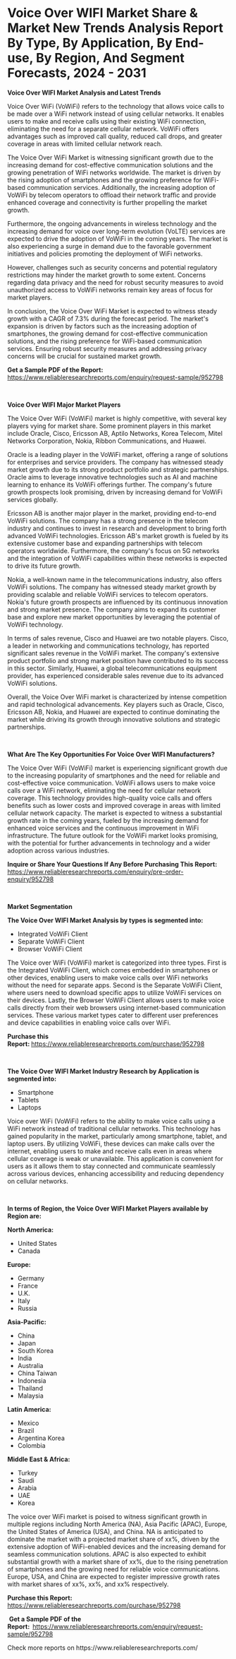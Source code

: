 <p><h1>Voice Over WIFI Market Share & Market New Trends Analysis Report By Type, By Application, By End-use, By Region, And Segment Forecasts, 2024 - 2031</h1></p><p><strong>Voice Over WIFI Market Analysis and Latest Trends</strong></p>
<p><p>Voice Over WiFi (VoWiFi) refers to the technology that allows voice calls to be made over a WiFi network instead of using cellular networks. It enables users to make and receive calls using their existing WiFi connection, eliminating the need for a separate cellular network. VoWiFi offers advantages such as improved call quality, reduced call drops, and greater coverage in areas with limited cellular network reach.</p><p>The Voice Over WiFi Market is witnessing significant growth due to the increasing demand for cost-effective communication solutions and the growing penetration of WiFi networks worldwide. The market is driven by the rising adoption of smartphones and the growing preference for WiFi-based communication services. Additionally, the increasing adoption of VoWiFi by telecom operators to offload their network traffic and provide enhanced coverage and connectivity is further propelling the market growth.</p><p>Furthermore, the ongoing advancements in wireless technology and the increasing demand for voice over long-term evolution (VoLTE) services are expected to drive the adoption of VoWiFi in the coming years. The market is also experiencing a surge in demand due to the favorable government initiatives and policies promoting the deployment of WiFi networks.</p><p>However, challenges such as security concerns and potential regulatory restrictions may hinder the market growth to some extent. Concerns regarding data privacy and the need for robust security measures to avoid unauthorized access to VoWiFi networks remain key areas of focus for market players.</p><p>In conclusion, the Voice Over WiFi Market is expected to witness steady growth with a CAGR of 7.3% during the forecast period. The market's expansion is driven by factors such as the increasing adoption of smartphones, the growing demand for cost-effective communication solutions, and the rising preference for WiFi-based communication services. Ensuring robust security measures and addressing privacy concerns will be crucial for sustained market growth.</p></p>
<p><strong>Get a Sample PDF of the Report:&nbsp;</strong> <a href="https://www.reliableresearchreports.com/enquiry/request-sample/952798">https://www.reliableresearchreports.com/enquiry/request-sample/952798</a></p>
<p>&nbsp;</p>
<p><strong>Voice Over WIFI Major Market Players</strong></p>
<p><p>The Voice Over WiFi (VoWiFi) market is highly competitive, with several key players vying for market share. Some prominent players in this market include Oracle, Cisco, Ericsson AB, Aptilo Networks, Korea Telecom, Mitel Networks Corporation, Nokia, Ribbon Communications, and Huawei. </p><p>Oracle is a leading player in the VoWiFi market, offering a range of solutions for enterprises and service providers. The company has witnessed steady market growth due to its strong product portfolio and strategic partnerships. Oracle aims to leverage innovative technologies such as AI and machine learning to enhance its VoWiFi offerings further. The company's future growth prospects look promising, driven by increasing demand for VoWiFi services globally.</p><p>Ericsson AB is another major player in the market, providing end-to-end VoWiFi solutions. The company has a strong presence in the telecom industry and continues to invest in research and development to bring forth advanced VoWiFi technologies. Ericsson AB's market growth is fueled by its extensive customer base and expanding partnerships with telecom operators worldwide. Furthermore, the company's focus on 5G networks and the integration of VoWiFi capabilities within these networks is expected to drive its future growth.</p><p>Nokia, a well-known name in the telecommunications industry, also offers VoWiFi solutions. The company has witnessed steady market growth by providing scalable and reliable VoWiFi services to telecom operators. Nokia's future growth prospects are influenced by its continuous innovation and strong market presence. The company aims to expand its customer base and explore new market opportunities by leveraging the potential of VoWiFi technology.</p><p>In terms of sales revenue, Cisco and Huawei are two notable players. Cisco, a leader in networking and communications technology, has reported significant sales revenue in the VoWiFi market. The company's extensive product portfolio and strong market position have contributed to its success in this sector. Similarly, Huawei, a global telecommunications equipment provider, has experienced considerable sales revenue due to its advanced VoWiFi solutions.</p><p>Overall, the Voice Over WiFi market is characterized by intense competition and rapid technological advancements. Key players such as Oracle, Cisco, Ericsson AB, Nokia, and Huawei are expected to continue dominating the market while driving its growth through innovative solutions and strategic partnerships.</p></p>
<p>&nbsp;</p>
<p><strong>What Are The Key Opportunities For Voice Over WIFI Manufacturers?</strong></p>
<p><p>The Voice Over WiFi (VoWiFi) market is experiencing significant growth due to the increasing popularity of smartphones and the need for reliable and cost-effective voice communication. VoWiFi allows users to make voice calls over a WiFi network, eliminating the need for cellular network coverage. This technology provides high-quality voice calls and offers benefits such as lower costs and improved coverage in areas with limited cellular network capacity. The market is expected to witness a substantial growth rate in the coming years, fueled by the increasing demand for enhanced voice services and the continuous improvement in WiFi infrastructure. The future outlook for the VoWiFi market looks promising, with the potential for further advancements in technology and a wider adoption across various industries.</p></p>
<p><strong>Inquire or Share Your Questions If Any Before Purchasing This Report:</strong> <a href="https://www.reliableresearchreports.com/enquiry/pre-order-enquiry/952798">https://www.reliableresearchreports.com/enquiry/pre-order-enquiry/952798</a></p>
<p>&nbsp;</p>
<p><strong>Market Segmentation</strong></p>
<p><strong>The Voice Over WIFI Market Analysis by types is segmented into:</strong></p>
<p><ul><li>Integrated VoWiFi Client</li><li>Separate VoWiFi Client</li><li>Browser VoWiFi Client</li></ul></p>
<p><p>The Voice over WiFi (VoWiFi) market is categorized into three types. First is the Integrated VoWiFi Client, which comes embedded in smartphones or other devices, enabling users to make voice calls over WiFi networks without the need for separate apps. Second is the Separate VoWiFi Client, where users need to download specific apps to utilize VoWiFi services on their devices. Lastly, the Browser VoWiFi Client allows users to make voice calls directly from their web browsers using internet-based communication services. These various market types cater to different user preferences and device capabilities in enabling voice calls over WiFi.</p></p>
<p><strong>Purchase this Report:&nbsp;</strong><a href="https://www.reliableresearchreports.com/purchase/952798">https://www.reliableresearchreports.com/purchase/952798</a></p>
<p>&nbsp;</p>
<p><strong>The Voice Over WIFI Market Industry Research by Application is segmented into:</strong></p>
<p><ul><li>Smartphone</li><li>Tablets</li><li>Laptops</li></ul></p>
<p><p>Voice over WiFi (VoWiFi) refers to the ability to make voice calls using a WiFi network instead of traditional cellular networks. This technology has gained popularity in the market, particularly among smartphone, tablet, and laptop users. By utilizing VoWiFi, these devices can make calls over the internet, enabling users to make and receive calls even in areas where cellular coverage is weak or unavailable. This application is convenient for users as it allows them to stay connected and communicate seamlessly across various devices, enhancing accessibility and reducing dependency on cellular networks.</p></p>
<p>&nbsp;</p>
<p><strong>In terms of Region, the Voice Over WIFI Market Players available by Region are:</strong></p>
<p>
    <p> <strong> North America: </strong>
        <ul>
            <li>United States</li>
            <li>Canada</li>
        </ul>
        </p> 
    <p> <strong> Europe: </strong>
        <ul>
            <li>Germany</li>
            <li>France</li>
            <li>U.K.</li>
            <li>Italy</li>
            <li>Russia</li>
        </ul>
        </p> 
    <p> <strong> Asia-Pacific: </strong>
        <ul>
            <li>China</li>
            <li>Japan</li>
            <li>South Korea</li>
            <li>India</li>
            <li>Australia</li>
            <li>China Taiwan</li>
            <li>Indonesia</li>
            <li>Thailand</li>
            <li>Malaysia</li>
        </ul>
        </p> 
    <p> <strong> Latin America: </strong>
        <ul>
            <li>Mexico</li>
            <li>Brazil</li>
            <li>Argentina Korea</li>
            <li>Colombia</li>
        </ul>
        </p> 
    <p> <strong> Middle East & Africa: </strong>
        <ul>
            <li>Turkey</li>
            <li>Saudi</li>
            <li>Arabia</li>
            <li>UAE</li>
            <li>Korea</li>
        </ul>
    </p>
    </p>
<p><p>The voice over WiFi market is poised to witness significant growth in multiple regions including North America (NA), Asia Pacific (APAC), Europe, the United States of America (USA), and China. NA is anticipated to dominate the market with a projected market share of xx%, driven by the extensive adoption of WiFi-enabled devices and the increasing demand for seamless communication solutions. APAC is also expected to exhibit substantial growth with a market share of xx%, due to the rising penetration of smartphones and the growing need for reliable voice communications. Europe, USA, and China are expected to register impressive growth rates with market shares of xx%, xx%, and xx% respectively.</p></p>
<p><strong>Purchase this Report: </strong><a href="https://www.reliableresearchreports.com/purchase/952798">https://www.reliableresearchreports.com/purchase/952798</a></p>
<p>&nbsp;<strong>Get a Sample PDF of the Report:&nbsp;&nbsp;</strong><a href="https://www.reliableresearchreports.com/enquiry/request-sample/952798">https://www.reliableresearchreports.com/enquiry/request-sample/952798</a></p>
<p><strong></strong></p>
<p>Check more reports on https://www.reliableresearchreports.com/</p>